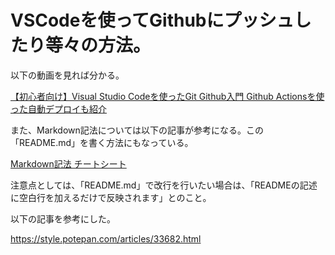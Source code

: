 # VSCodeを使ってGithubにプッシュしたり等々の方法。

以下の動画を見れば分かる。

[【初心者向け】Visual Studio Codeを使ったGit Github入門 Github Actionsを使った自動デプロイも紹介](https://youtu.be/hdpMw3hyQq4)

また、Markdown記法については以下の記事が参考になる。この「README.md」を書く方法にもなっている。

[Markdown記法 チートシート](https://qiita.com/Qiita/items/c686397e4a0f4f11683d)

注意点としては、「README.md」で改行を行いたい場合は、「READMEの記述に空白行を加えるだけで反映されます」とのこと。

以下の記事を参考にした。

https://style.potepan.com/articles/33682.html
